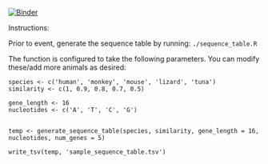 [![Binder](https://mybinder.org/badge_logo.svg)](https://mybinder.org/v2/gh/UCCOMBO/Phylogenetics/HEAD)

Instructions: 

Prior to event, generate the sequence table by running: `./sequence_table.R`

The function is configured to take the following parameters. You can modify these/add more animals as desired: 

```{r}
species <- c('human', 'monkey', 'mouse', 'lizard', 'tuna')
similarity <- c(1, 0.9, 0.8, 0.7, 0.5)

gene_length <- 16
nucleotides <- c('A', 'T', 'C', 'G')


temp <- generate_sequence_table(species, similarity, gene_length = 16, nucleotides, num_genes = 5)

write_tsv(temp, 'sample_sequence_table.tsv')
```
